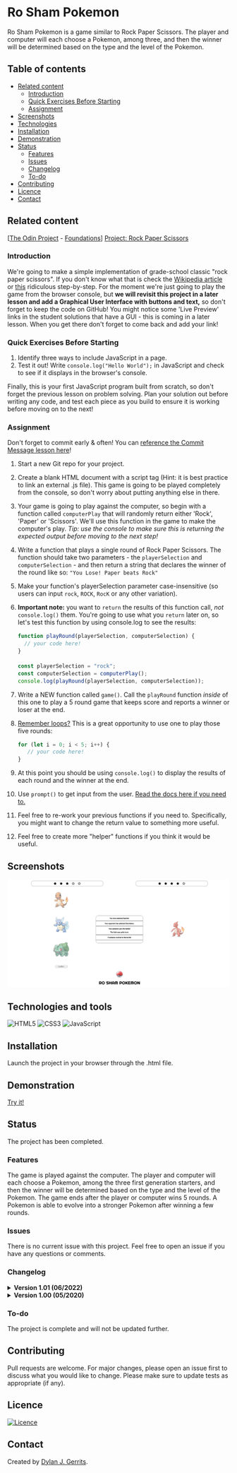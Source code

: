 # Ro Sham Pokemon

Ro Sham Pokemon is a game similar to Rock Paper Scissors. The player and computer will each choose a Pokemon, among three, and then the winner will be determined based on the type and the level of the Pokemon.

## Table of contents
- [Related content](#related-content)
  - [Introduction](#introduction)
  - [Quick Exercises Before Starting](#quick-exercises-before-starting)
  - [Assignment](#assignment)
- [Screenshots](#screenshots)
- [Technologies](#technologies-and-tools)
- [Installation](#installation)
- [Demonstration](#demonstration)
- [Status](#status)
    - [Features](#features)
    - [Issues](#issues)
    - [Changelog](#changelog)
    - [To-do](#to-do)
- [Contributing](#contributing)
- [Licence](#licence)
- [Contact](#contact)

## Related content
[[The Odin Project](https://www.theodinproject.com) - [Foundations](https://www.theodinproject.com/paths/foundations/courses/foundations)] [Project: Rock Paper Scissors ](https://www.theodinproject.com/lessons/foundations-rock-paper-scissors)

### Introduction

We're going to make a simple implementation of grade-school classic "rock paper scissors". If you don't know what that is check the [Wikipedia article](https://en.wikipedia.org/wiki/Rock%E2%80%93paper%E2%80%93scissors) or [this](https://www.wikihow.com/Play-Rock,-Paper,-Scissors) ridiculous step-by-step. For the moment we're just going to play the game from the browser console, but __we will revisit this project in a later lesson and add a Graphical User Interface with buttons and text,__ so don't forget to keep the code on GitHub! You might notice some 'Live Preview' links in the student solutions that have a GUI - this is coming in a later lesson. When you get there don't forget to come back and add your link!

### Quick Exercises Before Starting

1. Identify three ways to include JavaScript in a page.
2. Test it out! Write `console.log("Hello World");` in JavaScript and check to see if it displays in the browser's console.

Finally, this is your first JavaScript program built from scratch, so don't forget the previous lesson on problem solving. Plan your solution out before writing any code, and test each piece as you build to ensure it is working before moving on to the next!

### Assignment

<div class="lesson-content__panel" markdown="1">

Don't forget to commit early & often! You can [reference the Commit Message lesson here](https://www.theodinproject.com/paths/foundations/courses/foundations/lessons/commit-messages)!

1. Start a new Git repo for your project.
2. Create a blank HTML document with a script tag (Hint: it is best practice to link an external .js file).  This game is going to be played completely from the console, so don't worry about putting anything else in there.
3. Your game is going to play against the computer, so begin with a function called `computerPlay` that will randomly return either 'Rock', 'Paper' or 'Scissors'.  We'll use this function in the game to make the computer's play. *Tip: use the console to make sure this is returning the expected output before moving to the next step!*
4. Write a function that plays a single round of Rock Paper Scissors.  The function should take two parameters - the `playerSelection` and `computerSelection` - and then return a string that declares the winner of the round like so: `"You Lose! Paper beats Rock"`
  1. Make your function's playerSelection parameter case-insensitive (so users can input `rock`, `ROCK`, `RocK` or any other variation).

5. **Important note:** you want to `return` the results of this function call, _not_ `console.log()` them. You're going to use what you `return` later on, so let's test this function by using console.log to see the results:

   ~~~javascript
   function playRound(playerSelection, computerSelection) {
     // your code here!
   }

   const playerSelection = "rock";
   const computerSelection = computerPlay();
   console.log(playRound(playerSelection, computerSelection));
   ~~~

6. Write a NEW function called `game()`. Call the `playRound` function _inside_ of this one to play a 5 round game that keeps score and reports a winner or loser at the end.
  1. [Remember loops?](https://www.theodinproject.com/lessons/foundations-problem-solving#solving-fizz-buzz) This is a great opportunity to use one to play those five rounds:

     ~~~javascript
     for (let i = 0; i < 5; i++) {
        // your code here!
     }
     ~~~

  1. At this point you should be using `console.log()` to display the results of each round and the winner at the end.
  1. Use `prompt()` to get input from the user. [Read the docs here if you need to.](https://developer.mozilla.org/en-US/docs/Web/API/Window/prompt)
  1. Feel free to re-work your previous functions if you need to. Specifically, you might want to change the return value to something more useful.
  1. Feel free to create more "helper" functions if you think it would be useful.

</div>

## Screenshots
![Screenshot](screenshot.png)

## Technologies and tools
![HTML5](https://img.shields.io/badge/html5-%23E34F26.svg?style=for-the-badge&logo=html5&logoColor=white)
![CSS3](https://img.shields.io/badge/css3-%231572B6.svg?style=for-the-badge&logo=css3&logoColor=white)
![JavaScript](https://img.shields.io/badge/javascript-%23323330.svg?style=for-the-badge&logo=javascript&logoColor=%23F7DF1E)

## Installation
Launch the project in your browser through the .html file.

## Demonstration
[Try it!](https://dyrits.github.io/RO-SHAM-POKEMON/)

## Status
The project has been completed.

### Features
The game is played against the computer. The player and computer will each choose a Pokemon, among the three first generation starters, and then the winner will be determined based on the type and the level of the Pokemon. The game ends after the player or computer wins 5 rounds. A Pokemon is able to evolve into a stronger Pokemon after winning a few rounds.

### Issues
There is no current issue with this project.
Feel free to open an issue if you have any questions or comments.

### Changelog
<details markdown="block">
<summary><strong>Version 1.01 (06/2022)</strong></summary>
The images have been updated.
The name of the project has been changed to Ro Sham Pokemon.
The README has been updated.
</details>
<details markdown="block">
<summary><strong>Version 1.00 (05/2020)</strong></summary>
The first version of the project has been released.
</details>

### To-do
The project is complete and will not be updated further.

## Contributing
Pull requests are welcome. For major changes, please open an issue first to discuss what you would like to change.
Please make sure to update tests as appropriate (if any).

## Licence
[![Licence](https://img.shields.io/github/license/Ileriayo/markdown-badges?style=for-the-badge)](./LICENSE)

## Contact
Created by [Dylan J. Gerrits](https://github.com/Dyrits).
